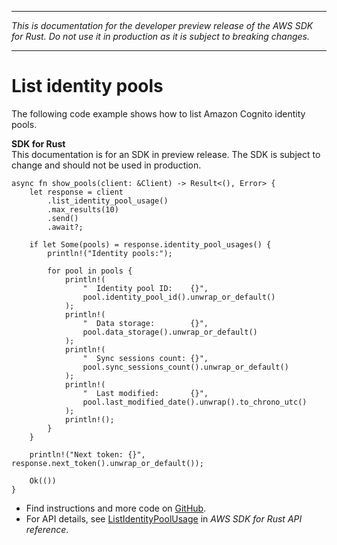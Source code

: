 --------

 *This is documentation for the developer preview release of the AWS SDK for Rust\. Do not use it in production as it is subject to breaking changes\.* 

--------

# List identity pools<a name="cognito-sync_ListIdentityPoolUsage_rust_topic"></a>

The following code example shows how to list Amazon Cognito identity pools\.

**SDK for Rust**  
This documentation is for an SDK in preview release\. The SDK is subject to change and should not be used in production\.
  

```
async fn show_pools(client: &Client) -> Result<(), Error> {
    let response = client
        .list_identity_pool_usage()
        .max_results(10)
        .send()
        .await?;

    if let Some(pools) = response.identity_pool_usages() {
        println!("Identity pools:");

        for pool in pools {
            println!(
                "  Identity pool ID:    {}",
                pool.identity_pool_id().unwrap_or_default()
            );
            println!(
                "  Data storage:        {}",
                pool.data_storage().unwrap_or_default()
            );
            println!(
                "  Sync sessions count: {}",
                pool.sync_sessions_count().unwrap_or_default()
            );
            println!(
                "  Last modified:       {}",
                pool.last_modified_date().unwrap().to_chrono_utc()
            );
            println!();
        }
    }

    println!("Next token: {}", response.next_token().unwrap_or_default());

    Ok(())
}
```
+  Find instructions and more code on [GitHub](https://github.com/awsdocs/aws-doc-sdk-examples/tree/main/rust_dev_preview/cognitosync#code-examples)\. 
+  For API details, see [ListIdentityPoolUsage](https://awslabs.github.io/aws-sdk-rust/) in *AWS SDK for Rust API reference*\. 